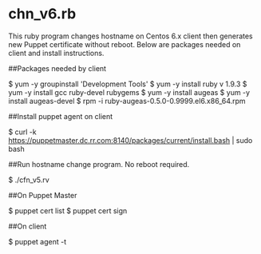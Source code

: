 chn_v6.rb
====

This ruby program changes hostname on Centos 6.x client then generates new Puppet certificate without reboot.
Below are packages needed on client and install instructions.

##Packages needed by client

$ yum -y groupinstall 'Development Tools' <cr>
$ yum -y install ruby <cr> v 1.9.3 <cr>
$ yum -y install gcc ruby-devel rubygems <cr>
$ yum -y install augeas <cr>
$ yum -y install augeas-devel <cr>
$ rpm -i ruby-augeas-0.5.0-0.9999.el6.x86_64.rpm <cr>

##Install puppet agent on client

$ curl -k https://puppetmaster.dc.rr.com:8140/packages/current/install.bash | sudo bash <cr>

##Run hostname change program. No reboot required.

$ ./cfn_v5.rv <cr>

##On Puppet Master

$ puppet cert list <cr>
$ puppet cert sign <hostname> <cr>

##On client

$ puppet agent -t <cr>


